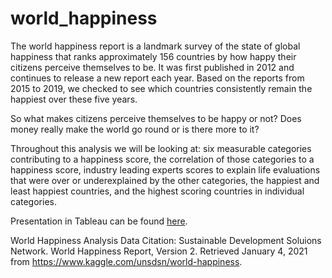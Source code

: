 # world_happiness

The world happiness report is a landmark survey of the state of global happiness that ranks approximately 156 countries by how happy their citizens perceive themselves to be. It was first published in 2012 and continues to release a new report each year. Based on the reports from 2015 to 2019, we checked to see which countries consistently remain the happiest over these five years. 

So what makes citizens perceive themselves to be happy or not? Does money really make the world go round or is there more to it? 

Throughout this analysis we will be looking at: six measurable categories contributing to a happiness score, the correlation of those categories to a happiness score, industry leading experts scores to explain life evaluations that were over or underexplained by the other categories, the happiest and least happiest countries, and the highest scoring countries in individual categories. 

Presentation in Tableau can be found [here](https://public.tableau.com/profile/samantha.quan#!/vizhome/WorldHappinessAnalysis_16100897832080/WorldHappinessAnalysis2015-2019).

World Happiness Analysis Data Citation: Sustainable Development Soluions Network. World Happiness Report, Version 2. Retrieved January 4, 2021 from https://www.kaggle.com/unsdsn/world-happiness.
